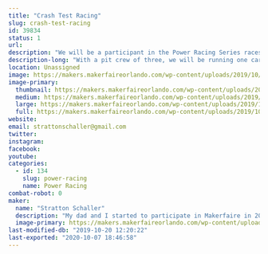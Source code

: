 ```yaml
---
title: "Crash Test Racing"
slug: crash-test-racing
id: 39834
status: 1
url: 
description: "We will be a participant in the Power Racing Series races. One car will be used in the race. "
description-long: "With a pit crew of three, we will be running one car in the race. Our goal is to have fun rather than to win, as this is only our second time doing a race. "
location: Unassigned
image: https://makers.makerfaireorlando.com/wp-content/uploads/2019/10/Crash-test-1-1024x864.jpg
image-primary:
  thumbnail: https://makers.makerfaireorlando.com/wp-content/uploads/2019/10/Crash-test-1-150x150.jpg
  medium: https://makers.makerfaireorlando.com/wp-content/uploads/2019/10/Crash-test-1-300x253.jpg
  large: https://makers.makerfaireorlando.com/wp-content/uploads/2019/10/Crash-test-1-1024x864.jpg
  full: https://makers.makerfaireorlando.com/wp-content/uploads/2019/10/Crash-test-1.jpg
website: 
email: strattonschaller@gmail.com
twitter: 
instagram: 
facebook: 
youtube: 
categories:
  - id: 134
    slug: power-racing
    name: Power Racing
combat-robot: 0
maker:
  name: "Stratton Schaller"
  description: "My dad and I started to participate in Makerfaire in 2015. We loved the different robotics and creations made by the exhibitors and decided to take part in the Power Racing Series race. "
  image-primary: https://makers.makerfaireorlando.com/wp-content/uploads/2019/10/Crash-test-1024x864.jpg
last-modified-db: "2019-10-20 12:20:22"
last-exported: "2020-10-07 18:46:58"
---
```

